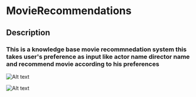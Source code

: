 # MovieRecommendations

## Description

 ### This is a knowledge base movie  recommnedation system  this takes user's preference as input like actor name director name and  recommend movie according to his preferences 
 
 
 <img
  src="https://res.cloudinary.com/jayu/image/upload/v1660759386/WhatsApp_Image_2022-08-17_at_11.15.40_PM_vdhyr1.jpg"
  alt="Alt text"
  title="Optional title"
  style="display: inline-block; margin: 0 auto; max-width: 300px">
  
  <img
  src="https://res.cloudinary.com/jayu/image/upload/v1660759386/WhatsApp_Image_2022-08-17_at_11.15.56_PM_kbhn0r.jpg"
  alt="Alt text"
  title="Optional title"
  style="display: inline-block; margin: 0 auto; max-width: 300px">
